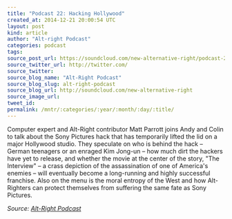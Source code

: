 ```yaml
---
title: "Podcast 22: Hacking Hollywood"
created_at: 2014-12-21 20:00:54 UTC
layout: post
kind: article
author: "Alt-right Podcast"
categories: podcast
tags: 
source_post_url: https://soundcloud.com/new-alternative-right/podcast-22-hacking-hollywood
source_twitter_url: http://twitter.com/
source_twitter: 
source_blog_name: "Alt-Right Podcast"
source_blog_slug: alt-right-podcast
source_blog_url: http://soundcloud.com/new-alternative-right
source_image_url: 
tweet_id:
permalink: /mntr/:categories/:year/:month/:day/:title/
---
```

Computer expert and Alt-Right contributor Matt Parrott joins Andy and Colin to talk about the Sony Pictures hack that has temporarily lifted the lid on a major Hollywood studio. They speculate on who is behind the hack – German teenagers or an enraged Kim Jong-un – how much dirt the hackers have yet to release, and whether the movie at the center of the story, "The Interview" – a crass depiction of the assassination of one of America's enemies – will eventually become a long-running and highly successful franchise. Also on the menu is the moral entropy of the West and how Alt-Righters can protect themselves from suffering the same fate as Sony Pictures.<div class="">
    <i>Source: <a href="http://soundcloud.com/new-alternative-right">Alt-Right Podcast</a></i>
</div>
